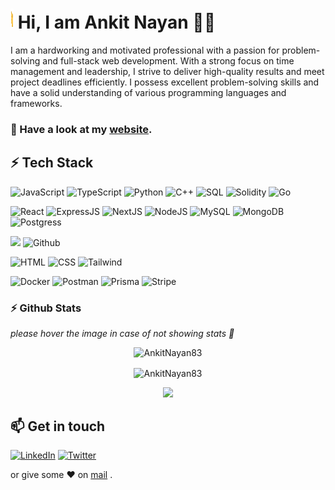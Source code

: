 # <img src="https://raw.githubusercontent.com/ABSphreak/ABSphreak/master/gifs/Hi.gif" height="32px" width="5px"> Hi, I am Ankit Nayan 👨‍💻

I am a hardworking and motivated professional with a passion for problem-solving and full-stack web development. With a strong focus on time management and leadership, I strive to deliver high-quality results and meet project deadlines efficiently. I possess excellent problem-solving skills and have a solid understanding of various programming languages and frameworks.

### 🔭 Have a look at my [website](https://ankitnaya.tech).

## ⚡ Tech Stack

![JavaScript](https://img.shields.io/badge/JavaScript-F7DF1E?style=for-the-badge&logo=javascript&logoColor=black) ![TypeScript](https://img.shields.io/badge/TypeScript-007ACC?style=for-the-badge&logo=typescript&logoColor=white) ![Python](https://img.shields.io/badge/-Python-000?style=for-the-badge&logo=python) ![C++](https://img.shields.io/badge/C%2B%2B-00599C?style=for-the-badge&logo=c%2B%2B&logoColor=white) ![SQL](https://img.shields.io/badge/-SQL-000?style=for-the-badge&logo=MySQL&logoColor=4479A1) ![Solidity](https://img.shields.io/badge/Solidity-e6e6e6?style=for-the-badge&logo=solidity&logoColor=black)  ![Go](https://img.shields.io/badge/Go-007ACC?style=for-the-badge&logo=go&logoColor=white)

![React](https://img.shields.io/badge/React-20232A?style=for-the-badge&logo=react&logoColor=61DAFB) ![ExpressJS](https://img.shields.io/badge/Express.js-404D59?style=for-the-badge) ![NextJS](https://img.shields.io/badge/next%20js-000000?style=for-the-badge&logo=nextdotjs&logoColor=white) ![NodeJS](https://img.shields.io/badge/Node.js-43853D?style=for-the-badge&logo=node.js&logoColor=white)
![MySQL](https://img.shields.io/badge/MySQL-00000F?style=for-the-badge&logo=mysql&logoColor=white) ![MongoDB](https://img.shields.io/badge/MongoDB-4EA94B?style=for-the-badge&logo=mongodb&logoColor=white) ![Postgress](https://img.shields.io/badge/PostgreSQL-316192?style=for-the-badge&logo=postgresql&logoColor=white)

![](https://img.shields.io/badge/git%20-%23F05033.svg?&style=for-the-badge&logo=git&logoColor=white) ![Github](https://img.shields.io/badge/github%20-%23121011.svg?&style=for-the-badge&logo=github&logoColor=white)

![HTML](https://img.shields.io/badge/HTML5-E34F26?style=for-the-badge&logo=html5&logoColor=white) ![CSS](https://img.shields.io/badge/CSS-239120?&style=for-the-badge&logo=css3&logoColor=white) ![Tailwind](https://img.shields.io/badge/Tailwind_CSS-38B2AC?style=for-the-badge&logo=tailwind-css&logoColor=white)

![Docker](https://img.shields.io/badge/docker%20-%230db7ed.svg?&style=for-the-badge&logo=docker&logoColor=white) ![Postman](https://img.shields.io/badge/Postman-FF6C37?style=for-the-badge&logo=Postman&logoColor=white) ![Prisma](https://img.shields.io/badge/Prisma-3982CE?style=for-the-badge&logo=Prisma&logoColor=white) ![Stripe](https://img.shields.io/badge/Stripe-626CD9?style=for-the-badge&logo=Stripe&logoColor=white)

### ⚡ Github Stats

*please hover the image in case of not showing stats 🙏* 

<p align="center">
  <img src="https://github-readme-stats.vercel.app/api/top-langs/?username=AnkitNayan83&layout=compact&langs_count=10&theme=dark" alt="AnkitNayan83" />
</p>
<p align="center">
  <img align="center" src="https://github-readme-stats.vercel.app/api?username=AnkitNayan83&show_icons=true&theme=radical&title_color=8E2DE2&text_color=fff&icon_color=8E2DE2" alt="AnkitNayan83" />
</p>
<p align="center">
  <img src="https://github-readme-streak-stats.herokuapp.com/?user=AnkitNayan83&layout=compact&theme=dark" />
</p>

## 📫 Get in touch

[![LinkedIn](https://img.shields.io/badge/LinkedIn-0077B5?style=for-the-badge&logo=linkedin&logoColor=white)](https://www.linkedin.com/in/ankit-nayan-816337221)  [![Twitter](https://img.shields.io/badge/Twitter-1DA1F2?style=for-the-badge&logo=twitter&logoColor=white)](https://twitter.com/AnkitNayan_)

or give some ♥ on [mail](mailto:ankitnayan83@gmail.com) .


<!---
AnkitNayan83/AnkitNayan83 is a ✨ special ✨ repository because its `README.md` (this file) appears on your GitHub profile.
You can click the Preview link to take a look at your changes.
--->
